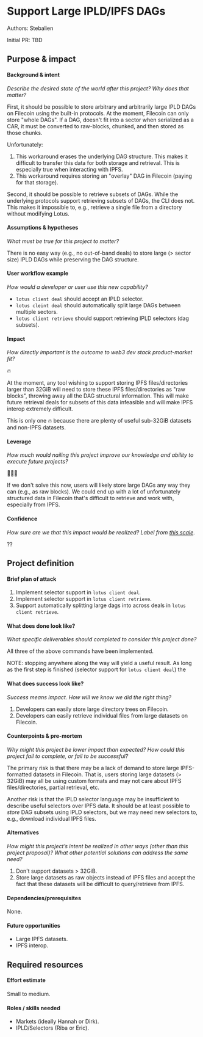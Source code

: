 # Support Large IPLD/IPFS DAGs

Authors: Stebalien

Initial PR: TBD <!-- Reference the PR first proposing this document. Oooh, self-reference! -->

## Purpose &amp; impact 
#### Background &amp; intent
_Describe the desired state of the world after this project? Why does that matter?_

First, it should be possible to store arbitrary and arbitrarily large IPLD DAGs on Filecoin using
the built-in protocols. At the moment, Filecoin can only store "whole DAGs". If a DAG, doesn't fit
into a sector when serialized as a CAR, it must be converted to raw-blocks, chunked, and then stored
as those chunks.

Unfortunately:

1. This workaround erases the underlying DAG structure. This makes it difficult to transfer this
   data for both storage and retrieval. This is especially true when interacting with IPFS.
2. This workaround requires storing an "overlay" DAG in Filecoin (paying for that storage).

Second, it should be possible to retrieve subsets of DAGs. While the underlying protocols support
retrieving subsets of DAGs, the CLI does not. This makes it impossible to, e.g., retrieve a single
file from a directory without modifying Lotus.

#### Assumptions &amp; hypotheses
_What must be true for this project to matter?_

There is no easy way (e.g., no out-of-band deals) to store large (> sector size) IPLD DAGs while
preserving the DAG structure.

#### User workflow example
_How would a developer or user use this new capability?_

* `lotus client deal` should accept an IPLD selector.
* `lotus cleint deal` should automatically split large DAGs between multiple sectors.
* `lotus client retrieve` should support retrieving IPLD selectors (dag subsets).

#### Impact
_How directly important is the outcome to web3 dev stack product-market fit?_

🔥

At the moment, any tool wishing to support storing IPFS files/directories larger than 32GiB will need to store these IPFS files/directories as "raw blocks", throwing away all the DAG structural information. This will make future retrieval deals for subsets of this data infeasible and will make IPFS interop extremely difficult.

This is only one 🔥 because there are plenty of useful sub-32GiB datasets and non-IPFS datasets.

#### Leverage
_How much would nailing this project improve our knowledge and ability to execute future projects?_

🎯🎯🎯

If we don't solve this now, users will likely store large DAGs any way they can (e.g., as raw
blocks). We could end up with a lot of unfortunately structured data in Filecoin that's difficult to
retrieve and work with, especially from IPFS.

#### Confidence
_How sure are we that this impact would be realized? Label from [this scale](https://medium.com/@nimay/inside-product-introduction-to-feature-priority-using-ice-impact-confidence-ease-and-gist-5180434e5b15)_.

??

## Project definition
#### Brief plan of attack

1. Implement selector support in `lotus client deal`. 
2. Implement selector support in `lotus client retrieve`.
3. Support automatically splitting large dags into across deals in `lotus client retrieve`. 

#### What does done look like?
_What specific deliverables should completed to consider this project done?_

All three of the above commands have been implemented.

NOTE: stopping anywhere along the way will yield a useful result. As long as the first step is finished (selector support for `lotus client deal`) the 

####  What does success look like?
_Success means impact. How will we know we did the right thing?_

1. Developers can easily store large directory trees on Filecoin.
2. Developers can easily retrieve individual files from large datasets on Filecoin.

#### Counterpoints &amp; pre-mortem
_Why might this project be lower impact than expected? How could this project fail to complete, or fail to be successful?_

The primary risk is that there may be a lack of demand to store large IPFS-formatted datasets in Filecoin. That is, users storing large datasets (> 32GiB) may all be using custom formats and may not care about IPFS files/directories, partial retrieval, etc.

Another risk is that the IPLD selector language may be insufficient to describe useful selectors over IPFS data. It should be at least possible to _store_ DAG subsets using IPLD selectors, but we may need new selectors to, e.g., download individual IPFS files.

#### Alternatives
_How might this project’s intent be realized in other ways (other than this project proposal)? What other potential solutions can address the same need?_

1. Don't support datasets > 32GiB.
2. Store large datasets as raw objects instead of IPFS files and accept the fact that these datasets
   will be difficult to query/retrieve from IPFS.

#### Dependencies/prerequisites
<!--List any other projects that are dependencies/prerequisites for this project that is being pitched.-->

None.

#### Future opportunities
<!--What future projects/opportunities could this project enable?-->

* Large IPFS datasets.
* IPFS interop.

## Required resources

#### Effort estimate

Small to medium.

#### Roles / skills needed

* Markets (ideally Hannah or Dirk).
* IPLD/Selectors (Riba or Eric).
